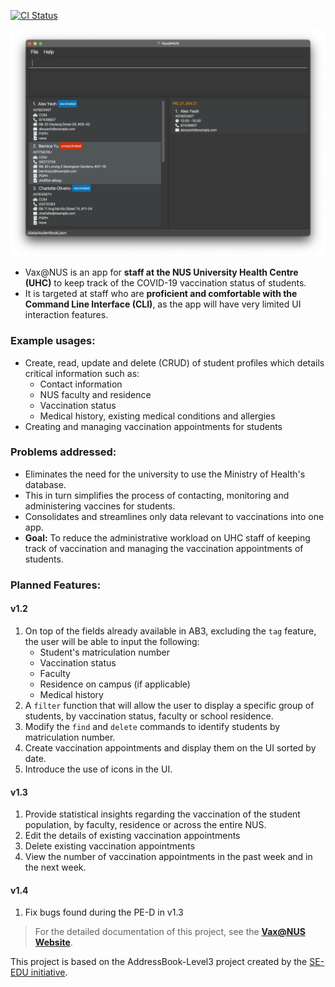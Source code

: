 [![CI Status](https://github.com/AY2021S2-CS2103T-W10-4/tp/workflows/Java%20CI/badge.svg)](https://github.com/AY2021S2-CS2103T-W10-4/tp/actions)

![Ui](docs/images/Ui.png)

* Vax@NUS is an app for **staff at the NUS University Health Centre (UHC)**
  to keep track of the COVID-19 vaccination status of students. <br>
* It is targeted at staff who are **proficient and comfortable with the
  Command Line Interface (CLI)**, as the app will have very limited UI interaction features.


### Example usages:

* Create, read, update and delete (CRUD) of student profiles which details critical information such as:
    * Contact information
    * NUS faculty and residence
    * Vaccination status
    * Medical history, existing medical conditions and allergies
* Creating and managing vaccination appointments for students

### Problems addressed:

* Eliminates the need for the university to use the Ministry of Health's database.
* This in turn simplifies the process of contacting, monitoring and administering vaccines for students.
* Consolidates and streamlines only data relevant to vaccinations into one app.
* **Goal:** To reduce the administrative workload on UHC staff of keeping track of vaccination and managing the
vaccination appointments of students. 


### Planned Features:

#### v1.2

1. On top of the fields already available in AB3, excluding the `tag` feature, the user will be able to input the following:
    * Student's matriculation number
    * Vaccination status
    * Faculty
    * Residence on campus (if applicable)
    * Medical history
1. A `filter` function that will allow the user to display a specific group of students, by 
   vaccination status, faculty or school residence. 
1. Modify the `find` and `delete` commands to identify students by matriculation number.
1. Create vaccination appointments and display them on the UI sorted by date.
1. Introduce the use of icons in the UI.

#### v1.3

1. Provide statistical insights regarding the vaccination of the student population, by faculty, residence or across 
   the entire NUS. 
1. Edit the details of existing vaccination appointments
1. Delete existing vaccination appointments
1. View the number of vaccination appointments in the past week and in the next week. 

#### v1.4

1. Fix bugs found during the PE-D in v1.3


>For the detailed documentation of this project, see the
**[Vax@NUS Website](https://ay2021s2-cs2103t-w10-4.github.io/tp/)**.



This project is based on the AddressBook-Level3 project created by
the [SE-EDU initiative](https://se-education.org).
